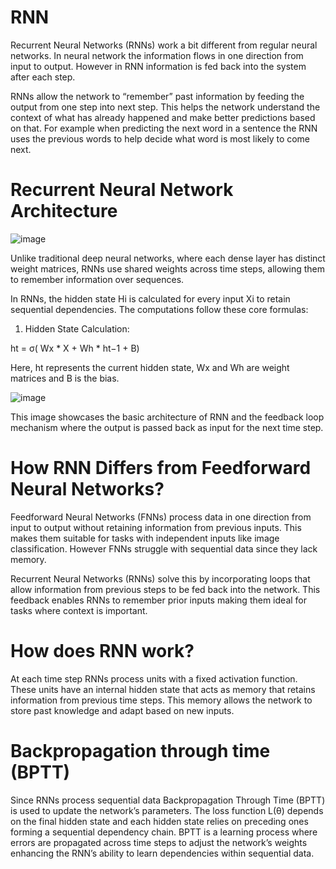 # RNN

Recurrent Neural Networks (RNNs) work a bit different from regular neural networks. In neural network the information flows in one direction from input to output. However in RNN information is fed back into the system after each step.

RNNs allow the network to “remember” past information by feeding the output from one step into next step. This helps the network understand the context of what has already happened and make better predictions based on that. For example when predicting the next word in a sentence the RNN uses the previous words to help decide what word is most likely to come next.

# Recurrent Neural Network Architecture

![image](https://github.com/user-attachments/assets/a340f4de-8f36-4dd2-87b2-74abc35440f2)

Unlike traditional deep neural networks, where each dense layer has distinct weight matrices, RNNs use shared weights across time steps, allowing them to remember information over sequences.

In RNNs, the hidden state Hi is calculated for every input Xi to retain sequential dependencies. The computations follow these core formulas:

1. Hidden State Calculation:

ht = σ( Wx * X  +   Wh * ht−1 + B)

Here, ht represents the current hidden state, Wx and Wh are weight matrices and B is the bias.

![image](https://github.com/user-attachments/assets/83aa1b99-4c77-42f1-8f24-d24b8c16a509)

This image showcases the basic architecture of RNN and the feedback loop mechanism where the output is passed back as input for the next time step.

# How RNN Differs from Feedforward Neural Networks?

Feedforward Neural Networks (FNNs) process data in one direction from input to output without retaining information from previous inputs. This makes them suitable for tasks with independent inputs like image classification. However FNNs struggle with sequential data since they lack memory.

Recurrent Neural Networks (RNNs) solve this by incorporating loops that allow information from previous steps to be fed back into the network. This feedback enables RNNs to remember prior inputs making them ideal for tasks where context is important.

# How does RNN work?
At each time step RNNs process units with a fixed activation function. These units have an internal hidden state that acts as memory that retains information from previous time steps. This memory allows the network to store past knowledge and adapt based on new inputs.

#  Backpropagation through time (BPTT) 

Since RNNs process sequential data Backpropagation Through Time (BPTT) is used to update the network’s parameters. The loss function L(θ) depends on the final hidden state and each hidden state relies on preceding ones forming a sequential dependency chain.
BPTT is a learning process where errors are propagated across time steps to adjust the network’s weights enhancing the RNN’s ability to learn dependencies within sequential data.






